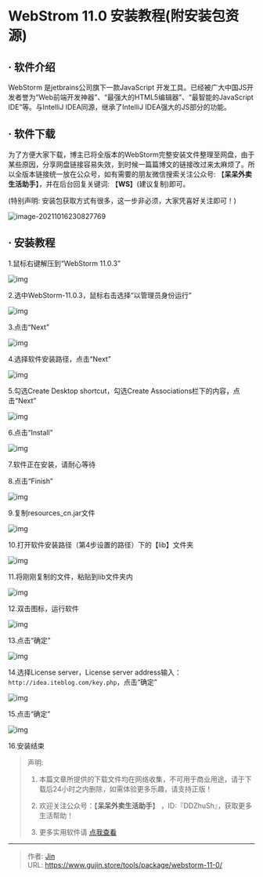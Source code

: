 # WebStrom 11.0 安装教程(附安装包资源)


## · 软件介绍
WebStorm 是jetbrains公司旗下一款JavaScript 开发工具。已经被广大中国JS开发者誉为“Web前端开发神器”、“最强大的HTML5编辑器”、“最智能的JavaScript IDE”等。与IntelliJ IDEA同源，继承了IntelliJ IDEA强大的JS部分的功能。

## · 软件下载
为了方便大家下载，博主已将全版本的WebStorm完整安装文件整理至网盘，由于某些原因，分享网盘链接容易失效，到时候一篇篇博文的链接改过来太麻烦了。所以全版本链接统一放在公众号，如有需要的朋友微信搜索关注公众号: 【**呆呆外卖生活助手**】，并在后台回复关键词: 【**WS**】(建议复制)即可。

(特别声明: 安装包获取方式有很多，这一步非必须，大家凭喜好关注即可！)

![image-20211016230827769](https://img.gujin.store/img/image-20211016230827769.png)

## · 安装教程

1.鼠标右键解压到“WebStorm 11.0.3”

![img](https://img.gujin.store/img/v2-44f89ab7a1c0c6276b86c918d81e037c_720w.png)

2.选中WebStorm-11.0.3，鼠标右击选择“以管理员身份运行”

![img](https://img.gujin.store/img/v2-92b839f66cad308c0d629bfe117e89bf_720w.png)

3.点击“Next”

![img](https://img.gujin.store/img/v2-9c3d0b79cf00b2cc9312e7771c01f4d5_720w.png)

4.选择软件安装路径，点击“Next”

![img](https://img.gujin.store/img/v2-41f39a611b7035e4a9f00e8a4de5bdf0_720w.png)

5.勾选Create Desktop shortcut，勾选Create Associations栏下的内容，点击“Next”

![img](https://img.gujin.store/img/v2-b36bfc41c040f1503cbfa9afddca7f1e_720w.png)

6.点击“Install”

![img](https://img.gujin.store/img/v2-b53cfd6c9220aa8845f283a3d11266c2_720w.png)

7.软件正在安装，请耐心等待

8.点击“Finish”

![img](https://img.gujin.store/img/v2-7f7d3ba0a057006f755421dadefede1b_720w.png)

9.复制resources_cn.jar文件

![img](https://img.gujin.store/img/v2-6357fda98b8328f57d9a27a8c26e890d_720w.png)

10.打开软件安装路径（第4步设置的路径）下的【lib】文件夹

![img](https://img.gujin.store/img/v2-056f0e280a681b4d8ade320a876e0c18_720w.png)

11.将刚刚复制的文件，粘贴到lib文件夹内

![img](https://img.gujin.store/img/v2-6be31eeac2574ba44e4e0f89d56a69d8_720w.png)

12.双击图标，运行软件

![img](https://img.gujin.store/img/v2-fcab003f7e4d827e907145c6f6ca6a82_720w.png)

13.点击“确定”

![img](https://img.gujin.store/img/v2-fa7658bdd96aec0df80f6d5d59b04810_720w.png)

14.选择License server，License server address输入：`http://idea.iteblog.com/key.php`，点击“确定”

![img](https://img.gujin.store/img/v2-b5da08af792e947a98cf095cc9f8de93_720w.png)

15.点击“确定”

![img](https://img.gujin.store/img/v2-e49640f131be5a2175c20e8c96475250_720w.png)

16.安装结束




> 声明: 
>
> 1. 本篇文章所提供的下载文件均在网络收集，不可用于商业用途，请于下载后24小时之内删除，如需体验更多乐趣，请支持正版！
>
> 2. 欢迎关注公众号：【**呆呆外卖生活助手**】 ，ID:『DDZhuSh』，获取更多生活帮助！
>
> 3. 更多实用软件请  [点我查看](/tools)

---

> 作者: [Jin](https://img.gujin.store/img/favicon.ico)  
> URL: https://www.gujin.store/tools/package/webstorm-11-0/  

